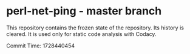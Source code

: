 # perl-net-ping - master branch

This repository contains the frozen state of the repository.
Its history is cleared. It is used only for static code
analysis with Codacy.

Commit Time: 1728440454
